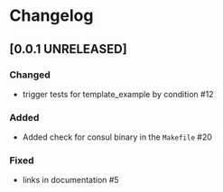 # Changelog

## [0.0.1 UNRELEASED]


### Changed

- trigger tests for template_example by condition #12

### Added

- Added check for consul binary in the `Makefile` #20

### Fixed

- links in documentation #5
